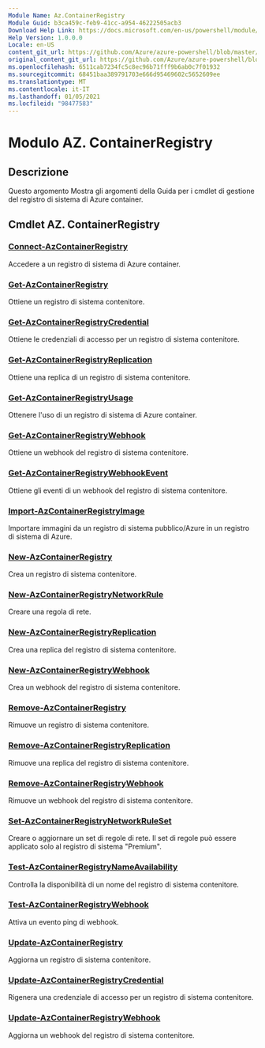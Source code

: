 ```yaml
---
Module Name: Az.ContainerRegistry
Module Guid: b3ca459c-feb9-41cc-a954-46222505acb3
Download Help Link: https://docs.microsoft.com/en-us/powershell/module/az.containerregistry
Help Version: 1.0.0.0
Locale: en-US
content_git_url: https://github.com/Azure/azure-powershell/blob/master/src/ContainerRegistry/ContainerRegistry/help/Az.ContainerRegistry.md
original_content_git_url: https://github.com/Azure/azure-powershell/blob/master/src/ContainerRegistry/ContainerRegistry/help/Az.ContainerRegistry.md
ms.openlocfilehash: 6511cab7234fc5c8ec96b71fff9b6ab0c7f01932
ms.sourcegitcommit: 68451baa389791703e666d95469602c5652609ee
ms.translationtype: MT
ms.contentlocale: it-IT
ms.lasthandoff: 01/05/2021
ms.locfileid: "98477583"
---
```

# Modulo AZ. ContainerRegistry
## Descrizione
Questo argomento Mostra gli argomenti della Guida per i cmdlet di gestione del registro di sistema di Azure container.

## Cmdlet AZ. ContainerRegistry
### [Connect-AzContainerRegistry](Connect-AzContainerRegistry.md)
Accedere a un registro di sistema di Azure container.

### [Get-AzContainerRegistry](Get-AzContainerRegistry.md)
Ottiene un registro di sistema contenitore.

### [Get-AzContainerRegistryCredential](Get-AzContainerRegistryCredential.md)
Ottiene le credenziali di accesso per un registro di sistema contenitore.

### [Get-AzContainerRegistryReplication](Get-AzContainerRegistryReplication.md)
Ottiene una replica di un registro di sistema contenitore.

### [Get-AzContainerRegistryUsage](Get-AzContainerRegistryUsage.md)
Ottenere l'uso di un registro di sistema di Azure container.

### [Get-AzContainerRegistryWebhook](Get-AzContainerRegistryWebhook.md)
Ottiene un webhook del registro di sistema contenitore.

### [Get-AzContainerRegistryWebhookEvent](Get-AzContainerRegistryWebhookEvent.md)
Ottiene gli eventi di un webhook del registro di sistema contenitore.

### [Import-AzContainerRegistryImage](Import-AzContainerRegistryImage.md)
Importare immagini da un registro di sistema pubblico/Azure in un registro di sistema di Azure.

### [New-AzContainerRegistry](New-AzContainerRegistry.md)
Crea un registro di sistema contenitore.

### [New-AzContainerRegistryNetworkRule](New-AzContainerRegistryNetworkRule.md)
Creare una regola di rete.

### [New-AzContainerRegistryReplication](New-AzContainerRegistryReplication.md)
Crea una replica del registro di sistema contenitore.

### [New-AzContainerRegistryWebhook](New-AzContainerRegistryWebhook.md)
Crea un webhook del registro di sistema contenitore.

### [Remove-AzContainerRegistry](Remove-AzContainerRegistry.md)
Rimuove un registro di sistema contenitore.

### [Remove-AzContainerRegistryReplication](Remove-AzContainerRegistryReplication.md)
Rimuove una replica del registro di sistema contenitore.

### [Remove-AzContainerRegistryWebhook](Remove-AzContainerRegistryWebhook.md)
Rimuove un webhook del registro di sistema contenitore.

### [Set-AzContainerRegistryNetworkRuleSet](Set-AzContainerRegistryNetworkRuleSet.md)
Creare o aggiornare un set di regole di rete. Il set di regole può essere applicato solo al registro di sistema "Premium".

### [Test-AzContainerRegistryNameAvailability](Test-AzContainerRegistryNameAvailability.md)
Controlla la disponibilità di un nome del registro di sistema contenitore.

### [Test-AzContainerRegistryWebhook](Test-AzContainerRegistryWebhook.md)
Attiva un evento ping di webhook.

### [Update-AzContainerRegistry](Update-AzContainerRegistry.md)
Aggiorna un registro di sistema contenitore.

### [Update-AzContainerRegistryCredential](Update-AzContainerRegistryCredential.md)
Rigenera una credenziale di accesso per un registro di sistema contenitore.

### [Update-AzContainerRegistryWebhook](Update-AzContainerRegistryWebhook.md)
Aggiorna un webhook del registro di sistema contenitore.

